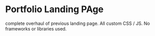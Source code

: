 # Portfolio Landing PAge
 complete overhaul of previous landing page.  All custom CSS / JS.  No frameworks or libraries used.  
 
